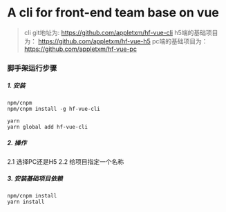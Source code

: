 # A cli for front-end team base on vue
>cli git地址为:  https://github.com/appletxm/hf-vue-cli
>h5端的基础项目为：  https://github.com/appletxm/hf-vue-h5
>pc端的基础项目为： https://github.com/appletxm/hf-vue-pc

### 脚手架运行步骤
##### 1. 安装
```
npm/cnpm
npm/cnpm install -g hf-vue-cli
```
```
yarn
yarn global add hf-vue-cli
````

##### 2. 操作
2.1 选择PC还是H5
2.2 给项目指定一个名称

##### 3.  安装基础项目依赖
```
npm/cnpm install
yarn install
````

